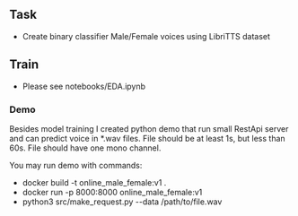 ## Task

* Create binary classifier Male/Female voices using LibriTTS dataset

## Train

* Please see notebooks/EDA.ipynb

### Demo

Besides model training I created python demo that run small RestApi server and can predict voice in \*.wav files.
File should be at least 1s, but less than 60s. File should have one mono channel.

You may run demo with commands:

* docker build -t online_male_female:v1 .
* docker run -p 8000:8000 online_male_female:v1
* python3 src/make_request.py --data /path/to/file.wav
